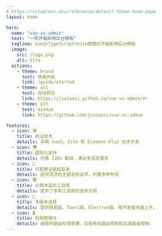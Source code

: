 ```yaml
---
# https://vitepress.dev/reference/default-theme-home-page
layout: home

hero:
  name: "vue-xs-admin"
  text: "一款开箱即用后台模板"
  tagline: Vue3+TypeScript+Vite搭建的开箱即用后台模板
  image:
    src: /logo.png
    alt: Vite
  actions:
    - theme: brand
      text: 快速开始
      link: /guide/started
    - theme: alt
      text: 在线预览
      link: https://jsxiaosi.github.io/vue-xs-admin/#/
    - theme: alt
      text: GitHub
      link: https://github.com/jsxiaosi/vue-xs-admin

features:
  - icon: 🛠️
    title: 前沿技术
    details: 采用 Vue3, Vite 和 Element-Plus 技术开发
  - icon: 🌍
    title: 国际化支持
    details: 内置 I18n 翻译，满足多语言需求
  - icon: 🎨
    title: 可配置主题和菜单
    details: 提供灵活的主题定制选项，内置多种布局
  - icon: 📚
    title: 示例丰富的工具库
    details: 提供了多种工具库的使用示例
  - icon: 🚀
    title: 多版本选择
    details: 提供简易版、Tauri版、Electron版，使开发者快速上手。
  - icon: 🔒
    title: 权限管理与
    details: 细致的路由权限管理，包括角色路由控制和后端路由控制。
---
```


